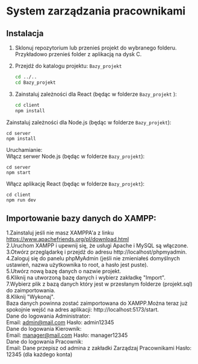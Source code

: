 # System zarządzania pracownikami
## Instalacja

1. Sklonuj repozytorium lub przenieś projekt do wybranego folderu. Przykładowo przenieś folder z aplikacją na dysk C.
2. Przejdź do katalogu projektu: `Bazy_projekt` 
    ```bash
    cd ../..
    cd Bazy_projekt

3. Zainstaluj zależności dla React (będąc w folderze `Bazy_projekt` ):

   ```bash
   cd client
   npm install

Zainstaluj zależności dla Node.js (będąc w folderze `Bazy_projekt`):


    cd server
    npm install
Uruchamianie:  
Włącz serwer Node.js (będąc w folderze `Bazy_projekt`):


    cd server
    npm start


Włącz aplikację React (będąc w folderze `Bazy_projekt`):


    cd client
    npm run dev

   
## Importowanie bazy danych do XAMPP:  
1.Zainstaluj jeśli nie masz XAMPPA'a z linku https://www.apachefriends.org/pl/download.html  
2.Uruchom XAMPP i upewnij się, że usługi Apache i MySQL są włączone.   
3.Otwórz przeglądarkę i przejdź do adresu http://localhost/phpmyadmin.   
4.Zaloguj się do panelu phpMyAdmin (jeśli nie zmieniałeś domyślnych ustawień, nazwa użytkownika to root, a hasło jest puste).  
5.Utwórz nową bazę danych o nazwie projekt.  
6.Kliknij na utworzoną bazę danych i wybierz zakładkę "Import".  
7.Wybierz plik z bazą danych który jest w przesłanym folderze (projekt.sql) do zaimportowania.  
8.Kliknij "Wykonaj".  
Baza danych powinna zostać zaimportowana do XAMPP.Można teraz już spokojnie wejść na adres aplikacji: http://localhost:5173/start.  
Dane do logowania Administrator:  
Email: admin@mail.com Hasło: admin12345  
Dane do logowania Kierownik:   
Email: manager@mail.com Hasło: manager12345  
Dane do logowania Pracownik:  
Email: Dane przepisz od admina z zakładki Zarządzaj Pracownikami Hasło: 12345 (dla każdego konta)


